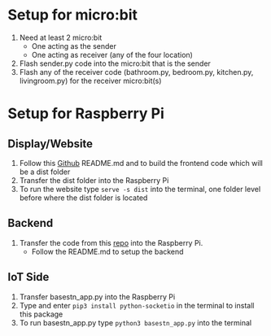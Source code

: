 # Setup for micro:bit
1. Need at least 2 micro:bit
    - One acting as the sender
    - One acting as receiver (any of the four location)
2. Flash sender.py code into the micro:bit that is the sender
3. Flash any of the receiver code (bathroom.py, bedroom.py, kitchen.py, livingroom.py)
   for the receiver micro:bit(s)

# Setup for Raspberry Pi
## Display/Website
1. Follow this [Github](https://github.com/recollie-smu/recollie) README.md and to build the frontend code
   which will be a dist folder
2. Transfer the dist folder into the Raspberry Pi
3. To run the website type ```serve -s dist``` into the terminal, one folder level before where the dist folder is located
## Backend
1. Transfer the code from this [repo](https://github.com/recollie-smu/recollie-backend) into the Raspberry Pi.
     - Follow the README.md to setup the backend
## IoT Side
1. Transfer basestn_app.py into the Raspberry Pi
2. Type and enter ```pip3 install python-socketio``` in the terminal to install this package
3. To run basestn_app.py type ```python3 basestn_app.py``` into the terminal 


